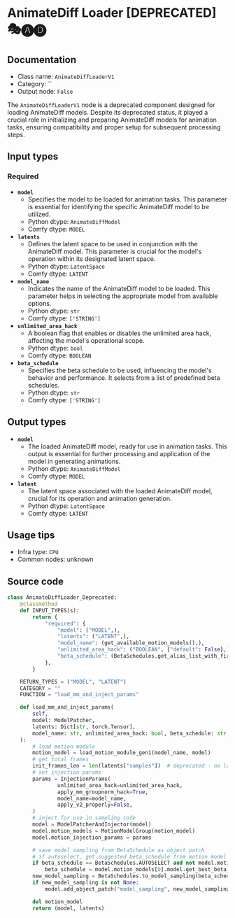 # AnimateDiff Loader [DEPRECATED] 🎭🅐🅓
## Documentation
- Class name: `AnimateDiffLoaderV1`
- Category: ``
- Output node: `False`

The `AnimateDiffLoaderV1` node is a deprecated component designed for loading AnimateDiff models. Despite its deprecated status, it played a crucial role in initializing and preparing AnimateDiff models for animation tasks, ensuring compatibility and proper setup for subsequent processing steps.
## Input types
### Required
- **`model`**
    - Specifies the model to be loaded for animation tasks. This parameter is essential for identifying the specific AnimateDiff model to be utilized.
    - Python dtype: `AnimateDiffModel`
    - Comfy dtype: `MODEL`
- **`latents`**
    - Defines the latent space to be used in conjunction with the AnimateDiff model. This parameter is crucial for the model's operation within its designated latent space.
    - Python dtype: `LatentSpace`
    - Comfy dtype: `LATENT`
- **`model_name`**
    - Indicates the name of the AnimateDiff model to be loaded. This parameter helps in selecting the appropriate model from available options.
    - Python dtype: `str`
    - Comfy dtype: `['STRING']`
- **`unlimited_area_hack`**
    - A boolean flag that enables or disables the unlimited area hack, affecting the model's operational scope.
    - Python dtype: `bool`
    - Comfy dtype: `BOOLEAN`
- **`beta_schedule`**
    - Specifies the beta schedule to be used, influencing the model's behavior and performance. It selects from a list of predefined beta schedules.
    - Python dtype: `str`
    - Comfy dtype: `['STRING']`
## Output types
- **`model`**
    - The loaded AnimateDiff model, ready for use in animation tasks. This output is essential for further processing and application of the model in generating animations.
    - Python dtype: `AnimateDiffModel`
    - Comfy dtype: `MODEL`
- **`latent`**
    - The latent space associated with the loaded AnimateDiff model, crucial for its operation and animation generation.
    - Python dtype: `LatentSpace`
    - Comfy dtype: `LATENT`
## Usage tips
- Infra type: `CPU`
- Common nodes: unknown


## Source code
```python
class AnimateDiffLoader_Deprecated:
    @classmethod
    def INPUT_TYPES(s):
        return {
            "required": {
                "model": ("MODEL",),
                "latents": ("LATENT",),
                "model_name": (get_available_motion_models(),),
                "unlimited_area_hack": ("BOOLEAN", {"default": False},),
                "beta_schedule": (BetaSchedules.get_alias_list_with_first_element(BetaSchedules.SQRT_LINEAR),),
            },
        }

    RETURN_TYPES = ("MODEL", "LATENT")
    CATEGORY = ""
    FUNCTION = "load_mm_and_inject_params"

    def load_mm_and_inject_params(
        self,
        model: ModelPatcher,
        latents: Dict[str, torch.Tensor],
        model_name: str, unlimited_area_hack: bool, beta_schedule: str,
    ):
        # load motion module
        motion_model = load_motion_module_gen1(model_name, model)
        # get total frames
        init_frames_len = len(latents["samples"])  # deprecated - no longer used for anything lol
        # set injection params
        params = InjectionParams(
                unlimited_area_hack=unlimited_area_hack,
                apply_mm_groupnorm_hack=True,
                model_name=model_name,
                apply_v2_properly=False,
        )
        # inject for use in sampling code
        model = ModelPatcherAndInjector(model)
        model.motion_models = MotionModelGroup(motion_model)
        model.motion_injection_params = params

        # save model sampling from BetaSchedule as object patch
        # if autoselect, get suggested beta_schedule from motion model
        if beta_schedule == BetaSchedules.AUTOSELECT and not model.motion_models.is_empty():
            beta_schedule = model.motion_models[0].model.get_best_beta_schedule(log=True)
        new_model_sampling = BetaSchedules.to_model_sampling(beta_schedule, model)
        if new_model_sampling is not None:
            model.add_object_patch("model_sampling", new_model_sampling)

        del motion_model
        return (model, latents)

```
